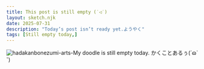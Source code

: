 ```yaml
---
title: This post is still empty (˙◁˙)
layout: sketch.njk
date: 2025-07-31
description: "Today’s post isn’t ready yet.ようやく"
tags: [Still empty today,]
---
```


![hadakanbonezumi-arts-My doodle is still empty today.](/images/post-still.png)
かくことあるぅ(´ɷ` ˘)

